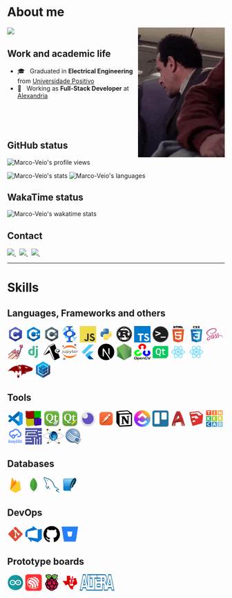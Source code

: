 # About me

<img height=300 align="right" alt="GIF" src="public/gif/profile.gif"/>
<a href="https://github.com/Marco-Veio">
  <img src="https://img.shields.io/static/v1?label=Overview&message=Marco-Veio&logo=GitHub&color=1d7ecd" />
</a>

## Work and academic life
- 🎓 &nbsp; Graduated in **Electrical Engineering** from [Universidade Positivo](https://www.up.edu.br/)
- 💼 &nbsp; Working as **Full-Stack Developer** at [Alexandria]("https://alexandria.solar/")

<br />
<br />
<br />

## GitHub status
![Marco-Veio's profile views](https://enhb8joerk83ele.m.pipedream.net)
<p>
  <img height=190 src="https://github-readme-stats.vercel.app/api?username=marco-veio&show_icons=true&theme=tokyonight&cache_seconds=1800&hide_border=true&include_all_commits=true&count_private=true" alt="Marco-Veio's stats" />
  <img height=190 src="https://github-readme-stats.vercel.app/api/top-langs/?username=marco-veio&hide_border=true&layout=compact&langs_count=16&theme=tokyonight" alt="Marco-Veio's languages" />
</p>

## WakaTime status
![Marco-Veio's wakatime stats](https://github-readme-stats.vercel.app/api/wakatime?username=marcoveio&hide_border=true&layout=compact&theme=tokyonight)

## Contact
<a href="https://github.com/Marco-Veio" title="GitHub">
  <img height=25 src="https://img.shields.io/github/followers/Marco-Veio?label=follow&style=social" />
</a>
&nbsp;
<a href="https://mail.google.com/mail/u/0/?fs=1&to=marco_a_thomaz@hotmail.com&tf=cm" title="GMail">
  <img height=25 src="https://img.shields.io/badge/Gmail-D14836?style=for-the-badge&logo=gmail&logoColor=white" />
</a>
&nbsp;
<a href="mailto:marco_a_thomaz@hotmail.com" title="Outlook">
  <img height=25 src="https://img.shields.io/badge/Outlook-0078D4?style=flat-square&logo=microsoft-outlook&logoColor=white" />
</a>
&nbsp;

<br />

---

# Skills
## Languages, Frameworks and others
<p>
  <img width="38" height="38" src="./public/images/c.png" alt="C" title="C" />
  <img width="38" height="38" src="./public/images/c++.png" alt="C++" title="C++" />
  <img width="38" height="38" src="./public/images/csharp.png" alt="C#" title="C#" />
  <img width="38" height="38" src="./public/images/freemat.png" alt="Freemat" title="Freemat" />
  <img width="38" height="38" src="./public/images/javascript.png" alt="Javascript" title="Javascript" />
  <img width="38" height="38" src="./public/images/python.png" alt="Python" title="Python" />
  <img width="38" height="38" src="./public/images/rust.png" alt="Rust" title="Rust" />
  <img width="38" height="38" src="./public/images/typescript.png" alt="Typescript" title="Typescript" />
  <img width="38" height="38" src="./public/images/terminal.png" alt="Terminal" title="Terminal" />
  <img width="38" height="38" src="./public/images/html.png" alt="HTML" title="HTML" />
  <img width="38" height="38" src="./public/images/css.png" alt="CSS" title="CSS" />
  <img width="38" height="38" src="./public/images/sass.png" alt="Sass" title="Sass" />
  <img width="38" height="38" src="./public/images/styled-components.png" alt="Styled Components" title="Styled Components" />
  <img width="38" height="38" src="./public/images/django.png" alt="Django" title="Django" />
  <img width="38" height="38" src="./public/images/expo.png" alt="Expo" title="Expo" />
  <img width="38" height="38" src="./public/images/jupyter.svg" alt="Jupyter" title="Jupyter" />
  <img width="38" height="38" src="./public/images/flutter.png" alt="Flutter" title="Flutter" />
  <img width="38" height="38" src="./public/images/next.png" alt="Next.js" title="Next.js" />
  <img width="38" height="38" src="./public/images/nodejs.png" alt="Node.js" title="Node.js" />
  <img width="38" height="38" src="./public/images/opencv.png" alt="OpenCV" title="OpenCV" />
  <img width="38" height="38" src="./public/images/qt.png" alt="Qt" title="Qt" />
  <img width="38" height="38" src="./public/images/react.png" alt="React" title="React" />
  <img width="38" height="38" src="./public/images/react-native.png" alt="React Native" title="React Native" />
  <img width="60" height="38" src="./public/images/mongoose.png" alt="Mongoose" title="Mongoose" />
  <img width="38" height="38" src="./public/images/sequelize.png" alt="Sequelize" title="Sequelize" />
</p>

## Tools
<p>
  <img width="38" height="38" src="./public/images/vscode.png" alt="Visual Studio Code" title="Visual Studio Code" />
  <img width="38" height="38" src="./public/images/codeblocks.png" alt="Code::Blocks" title="Code::Blocks" />
  <img width="38" height="38" src="./public/images/qtcreator.png" alt="QtCreator" title="QtCreator" />
  <img width="38" height="38" src="./public/images/qtdesigner.png" alt="QtDesigner" title="QtDesigner" />
  <img width="38" height="38" src="./public/images/insomnia.png" alt="Insomnia" title="Insomnia" />
  <img width="38" height="38" src="./public/images/postman.png" alt="Postman" title="Postman" />
  <img width="38" height="38" src="./public/images/notion.svg" alt="Notion" title="Notion" />
  <img width="38" height="38" src="./public/images/clickup.png" alt="ClickUp" title="ClickUp" />
  <img width="38" height="38" src="./public/images/trello.svg" alt="Trello" title="Trello" />
  <img width="38" height="38" src="./public/images/autocad.png" alt="AutoCAD" title="AutoCAD" />
  <img width="38" height="38" src="./public/images/sketchup.png" alt="SketchUp" title="SketchUp" />
  <img width="38" height="38" src="./public/images/tinkercad.png" alt="Tinkercad" title="Tinkercad" />
  <img width="38" height="38" src="./public/images/easyeda.png" alt="EasyEDA" title="EasyEDA" />
  <img width="38" height="38" src="./public/images/multisim.png" alt="Multisim" title="Multisim" />
  <img width="46" height="38" src="./public/images/proteus.png" alt="Proteus" title="Proteus" />
  <img width="38" height="38" src="./public/images/quartusII.png" alt="QuartusII" title="QuartusII" />
</p>

## Databases
<p>
  <img width="38" height="38" src="./public/images/firebase.png" alt="Firebase" title="Firebase" />
  <img width="38" height="38" src="./public/images/mongodb.png" alt="MongoDB" title="MongoDB" />
  <img width="38" height="38" src="./public/images/mysql.png" alt="MySQL" title="MySQL" />
  <img width="38" height="38" src="./public/images/sqlite.png" alt="SQLite" title="SQLite" />
</p>

## DevOps
<p>
  <img width="38" height="38" src="./public/images/git.png" alt="Git" title="Git" />
  <img width="38" height="38" src="./public/images/azuredevops.png" alt="Azure DevOps" title="Azure DevOps" />
  <img width="38" height="38" src="./public/images/github.png" alt="GitHub" title="GitHub"/>
  <img width="38" height="38" src="./public/images/bitbucket.png" alt="Bitbucket" title="Bitbucket"/>
</p>

## Prototype boards
<p>
  <img width="38" height="38" src="./public/images/arduino.png" alt="Arduino" title="Arduino" />
  <img width="38" height="38" src="./public/images/esp.png" alt="ESPs" title="ESPs" />
  <img width="38" height="38" src="./public/images/raspberry.png" alt="Raspberry" title="Raspberry" />
  <img width="38" height="38" src="./public/images/tiva.png" alt="Tiva" title="Tiva" />
  <img width="80" height="38" src="./public/images/altera.png" alt="Altera" title="Altera FPGAs" />
</p>
